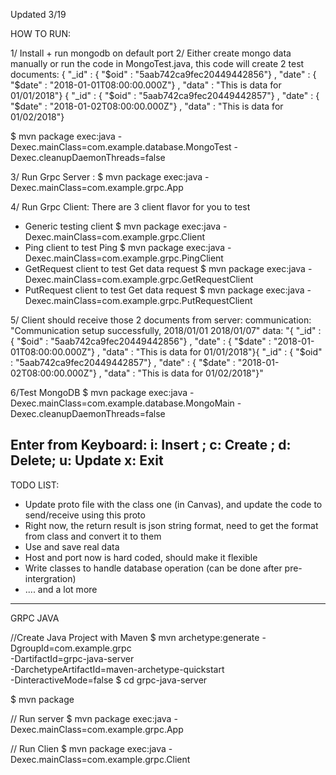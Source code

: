 Updated 3/19

HOW TO RUN:

1/ Install + run mongodb on default port
2/ Either create mongo data manually or run the code in MongoTest.java, this
code will create 2 test documents:
{ "_id" : { "$oid" : "5aab742ca9fec20449442856"} , "date" : { "$date" : "2018-01-01T08:00:00.000Z"} , "data" : "This is data for 01/01/2018"}
{ "_id" : { "$oid" : "5aab742ca9fec20449442857"} , "date" : { "$date" : "2018-01-02T08:00:00.000Z"} , "data" : "This is data for 01/02/2018"}

$ mvn package exec:java -Dexec.mainClass=com.example.database.MongoTest -Dexec.cleanupDaemonThreads=false

3/ Run Grpc Server :
$ mvn package exec:java -Dexec.mainClass=com.example.grpc.App

4/ Run Grpc Client:
There are 3 client flavor for you to test
- Generic testing client
$ mvn package exec:java -Dexec.mainClass=com.example.grpc.Client
- Ping client to test Ping
$ mvn package exec:java -Dexec.mainClass=com.example.grpc.PingClient
- GetRequest client to test Get data request
$ mvn package exec:java -Dexec.mainClass=com.example.grpc.GetRequestClient
- PutRequest client to test Get data request
$ mvn package exec:java -Dexec.mainClass=com.example.grpc.PutRequestClient

5/ Client should receive those 2 documents from server:
communication: "Communication setup successfully, 2018/01/01 2018/01/07"
data: "{ \"_id\" : { \"$oid\" : \"5aab742ca9fec20449442856\"} , \"date\" : { \"$date\" : \"2018-01-01T08:00:00.000Z\"} , \"data\" : \"This is data for 01/01/2018\"}{ \"_id\" : { \"$oid\" : \"5aab742ca9fec20449442857\"} , \"date\" : { \"$date\" : \"2018-01-02T08:00:00.000Z\"} , \"data\" : \"This is data for 01/02/2018\"}"

6/Test MongoDB
$ mvn package exec:java -Dexec.mainClass=com.example.database.MongoMain -Dexec.cleanupDaemonThreads=false

Enter from Keyboard: i: Insert ; c: Create ; d: Delete; u: Update x: Exit
---------------------------------------------------------

TODO LIST:
- Update proto file with the class one (in Canvas), and update the code to send/receive
using this proto
- Right now, the return result is json string format, need to get the format from
class and convert it to them
- Use and save real data
- Host and port now is hard coded, should make it flexible
- Write classes to handle database operation (can be done after pre-intergration)
- .... and a lot more

---------------------------------------------------------
GRPC JAVA

//Create Java Project with Maven
$ mvn archetype:generate -DgroupId=com.example.grpc \
 -DartifactId=grpc-java-server \
 -DarchetypeArtifactId=maven-archetype-quickstart \
 -DinteractiveMode=false
$ cd grpc-java-server

$ mvn package

// Run server
$ mvn package exec:java -Dexec.mainClass=com.example.grpc.App

// Run Clien
$ mvn package exec:java -Dexec.mainClass=com.example.grpc.Client
